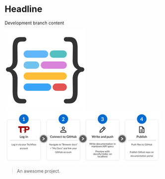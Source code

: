 # Headline
Development branch content

![dev portal](assets/favicon.ico)
![dev portal](assets/get-started-overview.png)

> An awesome project.
